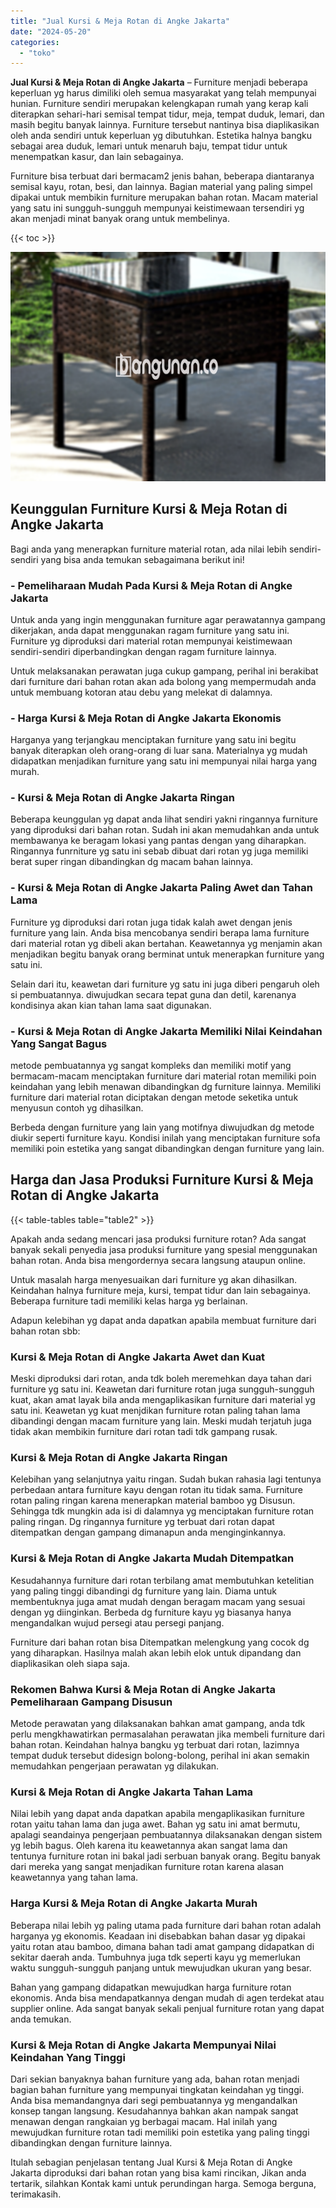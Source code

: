 ```yaml
---
title: "Jual Kursi & Meja Rotan di Angke Jakarta"
date: "2024-05-20"
categories: 
  - "toko"
---
```


**Jual Kursi & Meja Rotan di Angke Jakarta** – Furniture menjadi beberapa keperluan yg harus dimiliki oleh semua masyarakat yang telah mempunyai hunian. Furniture sendiri merupakan kelengkapan rumah yang kerap kali diterapkan sehari-hari semisal tempat tidur, meja, tempat duduk, lemari, dan masih begitu banyak lainnya. Furniture tersebut nantinya bisa diaplikasikan oleh anda sendiri untuk keperluan yg dibutuhkan. Estetika halnya bangku sebagai area duduk, lemari untuk menaruh baju, tempat tidur untuk menempatkan kasur, dan lain sebagainya.

Furniture bisa terbuat dari bermacam2 jenis bahan, beberapa diantaranya semisal kayu, rotan, besi, dan lainnya. Bagian material yang paling simpel dipakai untuk membikin furniture merupakan bahan rotan. Macam material yang satu ini sungguh-sungguh mempunyai keistimewaan tersendiri yg akan menjadi minat banyak orang untuk membelinya.

{{< toc >}}

![Jual Kursi & Meja Rotan di Angke Jakarta](/images/kursi-meja-rotan-murah04.png)

## Keunggulan Furniture Kursi & Meja Rotan di Angke Jakarta

Bagi anda yang menerapkan furniture material rotan, ada nilai lebih sendiri-sendiri yang bisa anda temukan sebagaimana berikut ini!

### \- Pemeliharaan Mudah Pada Kursi & Meja Rotan di Angke Jakarta

Untuk anda yang ingin menggunakan furniture agar perawatannya gampang dikerjakan, anda dapat menggunakan ragam furniture yang satu ini. Furniture yg diproduksi dari material rotan mempunyai keistimewaan sendiri-sendiri diperbandingkan dengan ragam furniture lainnya.

Untuk melaksanakan perawatan juga cukup gampang, perihal ini berakibat dari furniture dari bahan rotan akan ada bolong yang mempermudah anda untuk membuang kotoran atau debu yang melekat di dalamnya.

### \- Harga Kursi & Meja Rotan di Angke Jakarta Ekonomis

Harganya yang terjangkau menciptakan furniture yang satu ini begitu banyak diterapkan oleh orang-orang di luar sana. Materialnya yg mudah didapatkan menjadikan furniture yang satu ini mempunyai nilai harga yang murah.

### \- Kursi & Meja Rotan di Angke Jakarta Ringan

Beberapa keunggulan yg dapat anda lihat sendiri yakni ringannya furniture yang diproduksi dari bahan rotan. Sudah ini akan memudahkan anda untuk membawanya ke beragam lokasi yang pantas dengan yang diharapkan. Ringannya funrniture yg satu ini sebab dibuat dari rotan yg juga memiliki berat super ringan dibandingkan dg macam bahan lainnya.

### \- Kursi & Meja Rotan di Angke Jakarta Paling Awet dan Tahan Lama

Furniture yg diproduksi dari rotan juga tidak kalah awet dengan jenis furniture yang lain. Anda bisa mencobanya sendiri berapa lama furniture dari material rotan yg dibeli akan bertahan. Keawetannya yg menjamin akan menjadikan begitu banyak orang berminat untuk menerapkan furniture yang satu ini.

Selain dari itu, keawetan dari furniture yg satu ini juga diberi pengaruh oleh si pembuatannya. diwujudkan secara tepat guna dan detil, karenanya kondisinya akan kian tahan lama saat digunakan.

### \- Kursi & Meja Rotan di Angke Jakarta Memiliki Nilai Keindahan Yang Sangat Bagus

metode pembuatannya yg sangat kompleks dan memiliki motif yang bermacam-macam menciptakan furniture dari material rotan memiliki poin keindahan yang lebih menawan dibandingkan dg furniture lainnya. Memiliki furniture dari material rotan diciptakan dengan metode seketika untuk menyusun contoh yg dihasilkan.

Berbeda dengan furniture yang lain yang motifnya diwujudkan dg metode diukir seperti furniture kayu. Kondisi inilah yang menciptakan furniture sofa memiliki poin estetika yang sangat dibandingkan dengan furniture yang lain.

## Harga dan Jasa Produksi Furniture Kursi & Meja Rotan di Angke Jakarta

{{< table-tables table="table2" >}}

Apakah anda sedang mencari jasa produksi furniture rotan? Ada sangat banyak sekali penyedia jasa produksi furniture yang spesial menggunakan bahan rotan. Anda bisa mengordernya secara langsung ataupun online.

Untuk masalah harga menyesuaikan dari furniture yg akan dihasilkan. Keindahan halnya furniture meja, kursi, tempat tidur dan lain sebagainya. Beberapa furniture tadi memiliki kelas harga yg berlainan.

Adapun kelebihan yg dapat anda dapatkan apabila membuat furniture dari bahan rotan sbb:

### Kursi & Meja Rotan di Angke Jakarta Awet dan Kuat

Meski diproduksi dari rotan, anda tdk boleh meremehkan daya tahan dari furniture yg satu ini. Keawetan dari furniture rotan juga sungguh-sungguh kuat, akan amat layak bila anda mengaplikasikan furniture dari material yg satu ini. Keawetan yg kuat menjdikan furniture rotan paling tahan lama dibandingi dengan macam furniture yang lain. Meski mudah terjatuh juga tidak akan membikin furniture dari rotan tadi tdk gampang rusak.

### Kursi & Meja Rotan di Angke Jakarta Ringan

Kelebihan yang selanjutnya yaitu ringan. Sudah bukan rahasia lagi tentunya perbedaan antara furniture kayu dengan rotan itu tidak sama. Furniture rotan paling ringan karena menerapkan material bamboo yg Disusun. Sehingga tdk mungkin ada isi di dalamnya yg menciptakan furniture rotan paling ringan. Dg ringannya furniture yg terbuat dari rotan dapat ditempatkan dengan gampang dimanapun anda menginginkannya.

### Kursi & Meja Rotan di Angke Jakarta Mudah Ditempatkan

Kesudahannya furniture dari rotan terbilang amat membutuhkan ketelitian yang paling tinggi dibandingi dg furniture yang lain. Diama untuk membentuknya juga amat mudah dengan beragam macam yang sesuai dengan yg diinginkan. Berbeda dg furniture kayu yg biasanya hanya mengandalkan wujud persegi atau persegi panjang.

Furniture dari bahan rotan bisa Ditempatkan melengkung yang cocok dg yang diharapkan. Hasilnya malah akan lebih elok untuk dipandang dan diaplikasikan oleh siapa saja.

### Rekomen Bahwa Kursi & Meja Rotan di Angke Jakarta Pemeliharaan Gampang Disusun

Metode perawatan yang dilaksanakan bahkan amat gampang, anda tdk perlu mengkhawatirkan permasalahan perawatan jika membeli furniture dari bahan rotan. Keindahan halnya bangku yg terbuat dari rotan, lazimnya tempat duduk tersebut didesign bolong-bolong, perihal ini akan semakin memudahkan pengerjaan perawatan yg dilakukan.

### Kursi & Meja Rotan di Angke Jakarta Tahan Lama

Nilai lebih yang dapat anda dapatkan apabila mengaplikasikan furniture rotan yaitu tahan lama dan juga awet. Bahan yg satu ini amat bermutu, apalagi seandainya pengerjaan pembuatannya dilaksanakan dengan sistem yg lebih bagus. Oleh karena itu keawetannya akan sangat lama dan tentunya furniture rotan ini bakal jadi serbuan banyak orang. Begitu banyak dari mereka yang sangat menjadikan furniture rotan karena alasan keawetannya yang tahan lama.

### Harga Kursi & Meja Rotan di Angke Jakarta Murah

Beberapa nilai lebih yg paling utama pada furniture dari bahan rotan adalah harganya yg ekonomis. Keadaan ini disebabkan bahan dasar yg dipakai yaitu rotan atau bamboo, dimana bahan tadi amat gampang didapatkan di sekitar daerah anda. Tumbuhnya juga tdk seperti kayu yg memerlukan waktu sungguh-sungguh panjang untuk mewujudkan ukuran yang besar.

Bahan yang gampang didapatkan mewujudkan harga furniture rotan ekonomis. Anda bisa mendapatkannya dengan mudah di agen terdekat atau supplier online. Ada sangat banyak sekali penjual furniture rotan yang dapat anda temukan.

### Kursi & Meja Rotan di Angke Jakarta Mempunyai Nilai Keindahan Yang Tinggi

Dari sekian banyaknya bahan furniture yang ada, bahan rotan menjadi bagian bahan furniture yang mempunyai tingkatan keindahan yg tinggi. Anda bisa memandangnya dari segi pembuatannya yg mengandalkan konsep tangan langsung. Kesudahannya bahkan akan nampak sangat menawan dengan rangkaian yg berbagai macam. Hal inilah yang mewujudkan furniture rotan tadi memiliki poin estetika yang paling tinggi dibandingkan dengan furniture lainnya.

Itulah sebagian penjelasan tentang Jual Kursi & Meja Rotan di Angke Jakarta diproduksi dari bahan rotan yang bisa kami rincikan, Jikan anda tertarik, silahkan Kontak kami untuk perundingan harga. Semoga berguna, terimakasih.

